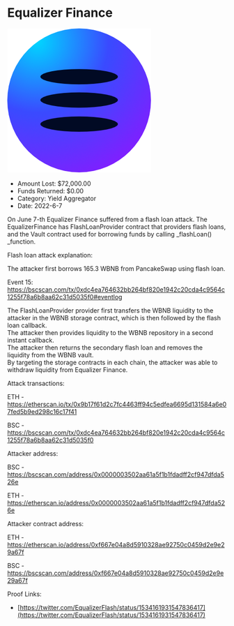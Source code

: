 # Equalizer Finance
![Equalizer Finance](/rektimages/Equalizer-Finance.png)
- Amount Lost: $72,000.00
- Funds Returned: $0.00
- Category: Yield Aggregator
- Date: 2022-6-7

On June 7-th Equalizer Finance suffered from a flash loan attack. The EqualizerFinance has FlashLoanProvider contract that providers flash loans, and the Vault contract used for borrowing funds by calling _flashLoan()  _function.

  


Flash loan attack explanation:

The attacker first borrows 165.3 WBNB from PancakeSwap using flash loan. 

Event 15: https://bscscan.com/tx/0xdc4ea764632bb264bf820e1942c20cda4c9564c1255f78a6b8aa62c31d5035f0#eventlog

The FlashLoanProvider provider first transfers the WBNB liquidity to the attacker in the WBNB storage contract, which is then followed by the flash loan callback.  
The attacker then provides liquidity to the WBNB repository in a second instant callback.  
The attacker then returns the secondary flash loan and removes the liquidity from the WBNB vault.  
By targeting the storage contracts in each chain, the attacker was able to withdraw liquidity from Equalizer Finance.

  


Attack transactions:

ETH - https://etherscan.io/tx/0x9b17f61d2c7fc4463ff94c5edfea6695d131584a6e07fed5b9ed298c16c17f41

BSC - https://bscscan.com/tx/0xdc4ea764632bb264bf820e1942c20cda4c9564c1255f78a6b8aa62c31d5035f0

  


Attacker address: 

BSC - https://bscscan.com/address/0x0000003502aa61a5f1b1fdadff2cf947dfda526e

ETH - https://etherscan.io/address/0x0000003502aa61a5f1b1fdadff2cf947dfda526e

  


Attacker contract address:

ETH - https://etherscan.io/address/0xf667e04a8d5910328ae92750c0459d2e9e29a67f

BSC - https://bscscan.com/address/0xf667e04a8d5910328ae92750c0459d2e9e29a67f


Proof Links:
- [https://twitter.com/EqualizerFlash/status/1534161931547836417](https://twitter.com/EqualizerFlash/status/1534161931547836417)


